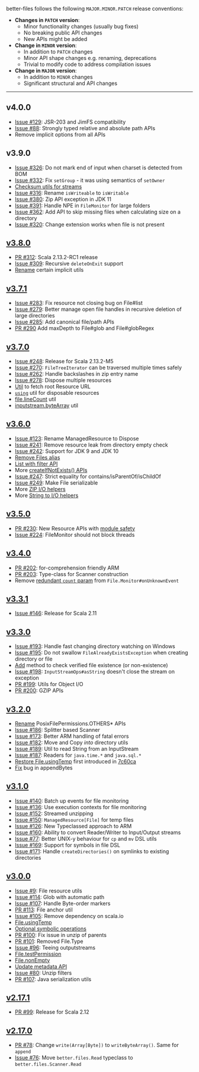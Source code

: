 better-files follows the following `MAJOR.MINOR.PATCH` release conventions:
- **Changes in `PATCH` version**: 
    - Minor functionality changes (usually bug fixes)
    - No breaking public API changes
    - New APIs might be added
- **Change in `MINOR` version**:
    - In addition to `PATCH` changes
    - Minor API shape changes e.g. renaming, deprecations 
    - Trivial to modify code to address compilation issues
- **Change in `MAJOR` version**:
    - In addition to `MINOR` changes
    - Significant structural and API changes
    
-----------

## v4.0.0
* [Issue #129](https://github.com/pathikrit/better-files/issues/129): JSR-203 and JimFS compatibility
* [Issue #88](https://github.com/pathikrit/better-files/issues/88): Strongly typed relative and absolute path APIs
* Remove implicit options from all APIs

## v3.9.0
* [Issue #326](https://github.com/pathikrit/better-files/issues/326): Do not mark end of input when charset is detected from BOM
* [Issue #332](https://github.com/pathikrit/better-files/issues/332): Fix `setGroup` - it was using semantics of `setOwner`
* [Checksum utils for streams](https://github.com/pathikrit/better-files/issues/330)
* [Issue #316](https://github.com/pathikrit/better-files/issues/316): Rename `isWriteable` to `isWritable`
* [Issue #380](https://github.com/pathikrit/better-files/issues/380): Zip API exception in JDK 11
* [Issue #391](https://github.com/pathikrit/better-files/issues/391): Handle NPE in `FileMonitor` for large folders
* [Issue #362](https://github.com/pathikrit/better-files/issues/362): Add API to skip missing files when calculating size on a directory
* [Issue #320](https://github.com/pathikrit/better-files/issues/320): Change extension works when file is not present

## [v3.8.0](https://github.com/pathikrit/better-files/releases/tag/v3.8.0)
* [PR #312](https://github.com/pathikrit/better-files/issues/312): Scala 2.13.2-RC1 release
* [Issue #309](https://github.com/pathikrit/better-files/issues/312): Recursive `deleteOnExit` support
* [Rename](https://github.com/pathikrit/better-files/commit/ae45c6b419a53a7095e3dadccda010eb4d624fc6) certain implicit utils

## [v3.7.1](https://github.com/pathikrit/better-files/releases/tag/v3.7.1)
* [Issue #283](https://github.com/pathikrit/better-files/issues/283): Fix resource not closing bug on File#list
* [Issue #279](https://github.com/pathikrit/better-files/issues/279): Better manage open file handles in recursive deletion of large directories
* [Issue #285](https://github.com/pathikrit/better-files/issues/285): Add canonical file/path APIs
* [PR #290](https://github.com/pathikrit/better-files/pull/290) Add maxDepth to File#glob and File#globRegex

## [v3.7.0](https://github.com/pathikrit/better-files/releases/tag/v3.7.0)
* [Issue #248](https://github.com/pathikrit/better-files/issues/248): Release for Scala 2.13.2-M5
* [Issue #270](https://github.com/pathikrit/better-files/issues/270): `FileTreeIterator` can be traversed multiple times safely
* [Issue #262](https://github.com/pathikrit/better-files/issues/262): Handle backslashes in zip entry name
* [Issue #278](https://github.com/pathikrit/better-files/issues/278): Dispose multiple resources
* [Util](https://github.com/pathikrit/better-files/commit/07f0f69b7a544e74720ac60f0f5921d8a0becc8e) to fetch root Resource URL
* [`using`](https://github.com/pathikrit/better-files/commit/2a7c438ef672d2b414027e96c7fcecc11a9b791b) util for disposable resources
* [file.lineCount](https://github.com/pathikrit/better-files/commit/af315c9b1311c9baeab9b0a70a388e772b6a5eaf) util
* [inputstream.byteArray](https://github.com/pathikrit/better-files/commit/1657d8b30c836059813637a5a0d412d7a924467f) util

## [v3.6.0](https://github.com/pathikrit/better-files/releases/tag/v3.6.0)
* [Issue #123](https://github.com/pathikrit/better-files/issues/233): Rename ManagedResource to Dispose
* [Issue #241](https://github.com/pathikrit/better-files/issues/241): Remove resource leak from directory empty check
* [Issue #242](https://github.com/pathikrit/better-files/issues/242): Support for JDK 9 and JDK 10
* [Remove Files alias](https://github.com/pathikrit/better-files/commit/bfccb5041239bc5413afade4218ec1fb90d3e3d5)
* [List with filter API](https://github.com/pathikrit/better-files/commit/41e521b9a95a7f3ae5affb1a8eb798a0b2358445)
* More [createIfNotExists() APIs](https://github.com/pathikrit/better-files/commit/9c83d8b6c6eeb361eed5ffcf3e0810b207af7939)
* [Issue #247](https://github.com/pathikrit/better-files/issues/247): Strict equality for contains/isParentOf/isChildOf
* [Issue #249](https://github.com/pathikrit/better-files/issues/249): Make File serializable
* More [ZIP I/O helpers](https://github.com/pathikrit/better-files/commit/59c17c60eb22daad4a8690c052169c379fe3d5e3)
* More [String to I/O helpers](https://github.com/pathikrit/better-files/commit/5afb5f1ac58b248582e5cffcd8f32ebb2d91cd83)

## [v3.5.0](https://github.com/pathikrit/better-files/releases/tag/v3.5.0)
* [PR #230](https://github.com/pathikrit/better-files/pull/230): New Resource APIs with [module safety](https://github.com/pathikrit/better-files/pull/227)
* [Issue #224](https://github.com/pathikrit/better-files/issues/224): FileMonitor should not block threads

## [v3.4.0](https://github.com/pathikrit/better-files/releases/tag/v3.4.0)
* [PR #202](https://github.com/pathikrit/better-files/pull/202): for-comprehension friendly ARM
* [PR #203](https://github.com/pathikrit/better-files/pull/203): Type-class for Scanner construction
* Remove [redundant `count` param](https://github.com/pathikrit/better-files/commit/8cc66d0e8ac6517597eeb1db1814903f2256b805) from `File.Monitor#onUnknownEvent`

## [v3.3.1](https://github.com/pathikrit/better-files/releases/tag/v3.3.1)
* [Issue #146](https://github.com/pathikrit/better-files/issues/146): Release for Scala 2.11

## [v3.3.0](https://github.com/pathikrit/better-files/releases/tag/v3.3.0)
* [Issue #193](https://github.com/pathikrit/better-files/issues/193): Handle fast changing directory watching on Windows
* [Issue #195](https://github.com/pathikrit/better-files/issues/195): Do not swallow `FileAlreadyExistsException` when creating directory or file
* [Add](https://github.com/pathikrit/better-files/commit/00f27867ebd0cddec1ace7835dcc2375869fb3ae) method to check verified file existence (or non-existence)
* [Issue #198](https://github.com/pathikrit/better-files/issues/198): `InputStreamOps#asString` doesn't close the stream on exception
* [PR #199](https://github.com/pathikrit/better-files/pull/199): Utils for Object I/O
* [PR #200](https://github.com/pathikrit/better-files/pull/200): GZIP APIs

## [v3.2.0](https://github.com/pathikrit/better-files/releases/tag/v3.2.0)
* [Rename](https://github.com/pathikrit/better-files/commit/ec34a6f843fec941b51bdddafc2e07e5bc0e1cbb) PosixFilePermissions.OTHERS* APIs
* [Issue #186](https://github.com/pathikrit/better-files/issues/186): Splitter based Scanner
* [Issue #173](https://github.com/pathikrit/better-files/issues/173): Better ARM handling of fatal errors
* [Issue #182](https://github.com/pathikrit/better-files/issues/182): Move and Copy *into* directory utils
* [Issue #189](https://github.com/pathikrit/better-files/issues/189): Util to read String from an InputStream
* [Issue #187](https://github.com/pathikrit/better-files/issues/187): Readers for `java.time.*` and `java.sql.*`
* [Restore File.usingTemp](https://github.com/pathikrit/better-files/commit/35184a642245db3d1e41fc02c7bfbec0b19a43bb) first introduced in [7c60ca](https://github.com/pathikrit/better-files/commit/d3522e8da63b55c7d3fa14cc9b0b76acd57c60ca)
* [Fix](https://github.com/pathikrit/better-files/pull/184) bug in appendBytes

## [v3.1.0](https://github.com/pathikrit/better-files/releases/tag/v3.1.0)
* [Issue #140](https://github.com/pathikrit/better-files/issues/140): Batch up events for file monitoring
* [Issue #136](https://github.com/pathikrit/better-files/issues/136): Use execution contexts for file monitoring
* [Issue #152](https://github.com/pathikrit/better-files/issues/152): Streamed unzipping
* [Issue #150](https://github.com/pathikrit/better-files/issues/150): `ManagedResource[File]` for temp files
* [Issue #126](https://github.com/pathikrit/better-files/pull/159): New Typeclassed approach to ARM
* [Issue #160](https://github.com/pathikrit/better-files/issues/160): Ability to convert Reader/Writer to Input/Output streams
* [Issue #77](https://github.com/pathikrit/better-files/issues/77): Better UNIX-y behaviour for `cp` and `mv` DSL utils
* [Issue #169](https://github.com/pathikrit/better-files/issues/169): Support for symbols in file DSL
* [Issue #171](https://github.com/pathikrit/better-files/issues/171): Handle `createDirectories()` on symlinks to existing directories

## [v3.0.0](https://github.com/pathikrit/better-files/releases/tag/v3.0.0)
* [Issue #9](https://github.com/pathikrit/better-files/issues/9): File resource utils
* [Issue #114](https://github.com/pathikrit/better-files/issues/114): Glob with automatic path
* [Issue #107](https://github.com/pathikrit/better-files/issues/107): Handle Byte-order markers
* [PR #113](https://github.com/pathikrit/better-files/pull/113): File anchor util
* [Issue #105](https://github.com/pathikrit/better-files/issues/105): Remove dependency on scala.io
* [File.usingTemp](https://github.com/pathikrit/better-files/commit/d3522e8da63b55c7d3fa14cc9b0b76acd57c60ca)
* [Optional symbolic operations](https://github.com/pathikrit/better-files/issues/102)
* [PR #100](https://github.com/pathikrit/better-files/pull/100): Fix issue in unzip of parents
* [PR #101](https://github.com/pathikrit/better-files/pull/101): Removed File.Type
* [Issue #96](https://github.com/pathikrit/better-files/issues/96): Teeing outputstreams
* [File.testPermission](https://github.com/pathikrit/better-files/commit/7b175c582643790e4d2fd21552e47cc9c615dfbb)
* [File.nonEmpty](https://github.com/pathikrit/better-files/commit/18c9cd51b7b2e503ff4944050ac5119470869e6e)
* [Update metadata API](https://github.com/pathikrit/better-files/commit/c3d65951d80f09b813e158a9e3a1785c622353b3)
* [Issue #80](https://github.com/pathikrit/better-files/issues/80): Unzip filters
* [PR #107](https://github.com/pathikrit/better-files/pull/127): Java serialization utils

## [v2.17.1](https://github.com/pathikrit/better-files/releases/tag/v2.17.1)
* [PR #99](https://github.com/pathikrit/better-files/pull/99): Release for Scala 2.12

## [v2.17.0](https://github.com/pathikrit/better-files/releases/tag/v2.17.0)
* [PR #78](https://github.com/pathikrit/better-files/pull/78): Change `write(Array[Byte])` to `writeByteArray()`. Same for `append`
* [Issue #76](https://github.com/pathikrit/better-files/issues/76): Move `better.files.Read` typeclass to `better.files.Scanner.Read`
